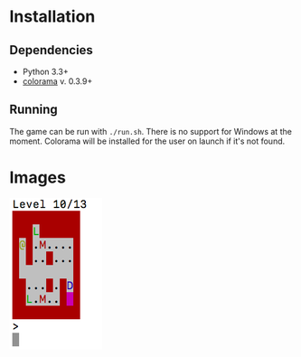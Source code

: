 # Installation #
## Dependencies ##
- Python 3.3+
- [colorama](https://pypi.python.org/pypi/colorama) v. 0.3.9+

## Running ##
The game can be run with `./run.sh`. There is no support for Windows at the moment.
Colorama will be installed for the user on launch if it's not found.

# Images #
![A screenshot of the game](Pictures/1.png)
